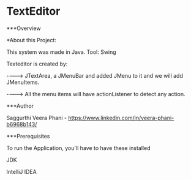 # TextEditor
***Overview

*About this Project:

This system was made in Java. Tool: Swing

Texteditor is created by:

---->  JTextArea, a JMenuBar and added JMenu to it and we will add JMenuItems.

---->  All the menu items will have actionListener to detect any action.



***Author

Saggurthi Veera Phani - https://www.linkedin.com/in/veera-phani-b6968b143/

***Prerequisites

To run the Application, you'll have to have these installed

JDK

IntelliJ IDEA
